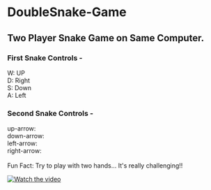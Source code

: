 # DoubleSnake-Game
## Two Player Snake Game on Same Computer.<br />
### First Snake Controls -<br />
  W: UP<br />
  D: Right<br />
  S: Down<br />
  A: Left<br />
### Second Snake Controls -<br />
  up-arrow:<br />
  down-arrow:<br />
  left-arrow:<br />
  right-arrow:<br />
  <br />
Fun Fact: Try to play with two hands... It's really challenging!!



[![Watch the video](GamePlaying.gif)](https://youtu.be/PJeo4UOhPHQ)
